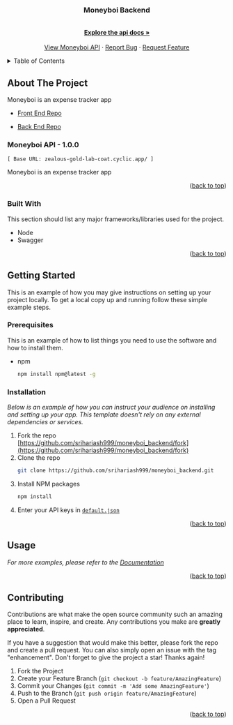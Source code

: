 <a name="readme-top"></a>

<!-- PROJECT LOGO -->
<br />
<div align="center">
  <a href="https://github.com/srihariash999/moneyboi_backend">
    <!--img src="https://centralinaaging.org/wp-content/uploads/2021/03/Your-Logo-here.png" alt="Logo" width="80" height="80"-->
  </a>

  <h3 align="center">Moneyboi Backend </h3>

  <p align="center">
    <br />
    <a href="https://zealous-gold-lab-coat.cyclic.app/api-docs/"><strong>Explore the api docs »</strong></a>
    <br />
    <br />
    <a href="https://zealous-gold-lab-coat.cyclic.app/api-docs/">View Moneyboi API</a>
    ·
    <a href="https://github.com/srihariash999/moneyboi_backend/issues">Report Bug</a>
    ·
    <a href="https://github.com/srihariash999/moneyboi_backend/issues">Request Feature</a>
  </p>
</div>

<!-- TABLE OF CONTENTS -->
<details>
  <summary>Table of Contents</summary>
  <ol>
    <li>
      <a href="#about-the-project">About The Project</a>
      <ul>
        <li><a href="#built-with">Built With</a></li>
      </ul>
    </li>
    <li>
      <a href="#getting-started">Getting Started</a>
      <ul>
        <li><a href="#prerequisites">Prerequisites</a></li>
        <li><a href="#installation">Installation</a></li>
      </ul>
    </li>
    <li><a href="#usage">Usage</a></li>
    <li><a href="#roadmap">Roadmap</a></li>
    <li><a href="#contributing">Contributing</a></li>
    <li><a href="#license">License</a></li>
    <li><a href="#contact">Contact</a></li>
    <li><a href="#acknowledgments">Acknowledgments</a></li>
  </ol>
</details>

<!-- ABOUT THE PROJECT -->

## About The Project

Moneyboi is an expense tracker app

- [Front End Repo](https://github.com/srihariash999/moneyboi)

- [Back End Repo](https://github.com/srihariash999/moneyboi_backend)

### Moneyboi API - 1.0.0

`[ Base URL: zealous-gold-lab-coat.cyclic.app/ ]`

Moneyboi is an expense tracker app

<p align="right">(<a href="#readme-top">back to top</a>)</p>

### Built With

This section should list any major frameworks/libraries used for the project.

- Node
- Swagger

<p align="right">(<a href="#readme-top">back to top</a>)</p>

<!-- GETTING STARTED -->

## Getting Started

This is an example of how you may give instructions on setting up your project locally.
To get a local copy up and running follow these simple example steps.

### Prerequisites

This is an example of how to list things you need to use the software and how to install them.

- npm
  ```sh
  npm install npm@latest -g
  ```

### Installation

_Below is an example of how you can instruct your audience on installing and setting up your app. This template doesn't rely on any external dependencies or services._

1. Fork the repo [https://github.com/srihariash999/moneyboi_backend/fork](https://github.com/srihariash999/moneyboi_backend/fork)
2. Clone the repo
   ```sh
   git clone https://github.com/srihariash999/moneyboi_backend.git
   ```
3. Install NPM packages
   ```sh
   npm install
   ```
4. Enter your API keys in [`default.json`](https://github.com/srihariash999/moneyboi_backend/blob/master/config/default.json)

<p align="right">(<a href="#readme-top">back to top</a>)</p>

<!-- USAGE EXAMPLES -->

## Usage

_For more examples, please refer to the [Documentation](https://zealous-gold-lab-coat.cyclic.app/api-docs/)_

<p align="right">(<a href="#readme-top">back to top</a>)</p>

<!-- CONTRIBUTING -->

## Contributing

Contributions are what make the open source community such an amazing place to learn, inspire, and create. Any contributions you make are **greatly appreciated**.

If you have a suggestion that would make this better, please fork the repo and create a pull request. You can also simply open an issue with the tag "enhancement".
Don't forget to give the project a star! Thanks again!

1. Fork the Project
2. Create your Feature Branch (`git checkout -b feature/AmazingFeature`)
3. Commit your Changes (`git commit -m 'Add some AmazingFeature'`)
4. Push to the Branch (`git push origin feature/AmazingFeature`)
5. Open a Pull Request

<p align="right">(<a href="#readme-top">back to top</a>)</p>

<!-- MARKDOWN LINKS & IMAGES -->
<!-- https://www.markdownguide.org/basic-syntax/#reference-style-links -->

[contributors-shield]: https://img.shields.io/github/contributors/othneildrew/Best-README-Template.svg?style=for-the-badge
[contributors-url]: https://github.com/srihariash999/moneyboi_backend/graphs/contributors
[forks-shield]: https://img.shields.io/github/forks/othneildrew/Best-README-Template.svg?style=for-the-badge
[forks-url]: https://github.com/srihariash999/moneyboi_backend/network/members
[stars-shield]: https://img.shields.io/github/stars/othneildrew/Best-README-Template.svg?style=for-the-badge
[stars-url]: https://github.com/srihariash999/moneyboi_backend/stargazers
[issues-shield]: https://img.shields.io/github/issues/othneildrew/Best-README-Template.svg?style=for-the-badge
[issues-url]: https://github.com/srihariash999/moneyboi_backend/issues
